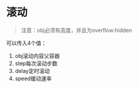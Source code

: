 # 滚动

> 注意：obj必须有高度，并且为overflow:hidden

可以传入4个值：

1. obj滚动内容父容器
2. step每次滚动步数
3. delay定时滚动
4. speed缓动速率
